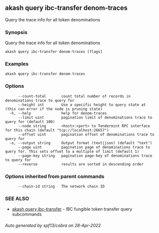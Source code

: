 ## akash query ibc-transfer denom-traces

Query the trace info for all token denominations

### Synopsis

Query the trace info for all token denominations

```
akash query ibc-transfer denom-traces [flags]
```

### Examples

```
akash query ibc-transfer denom-traces
```

### Options

```
      --count-total       count total number of records in denominations trace to query for
      --height int        Use a specific height to query state at (this can error if the node is pruning state)
  -h, --help              help for denom-traces
      --limit uint        pagination limit of denominations trace to query for (default 100)
      --node string       <host>:<port> to Tendermint RPC interface for this chain (default "tcp://localhost:26657")
      --offset uint       pagination offset of denominations trace to query for
  -o, --output string     Output format (text|json) (default "text")
      --page uint         pagination page of denominations trace to query for. This sets offset to a multiple of limit (default 1)
      --page-key string   pagination page-key of denominations trace to query for
      --reverse           results are sorted in descending order
```

### Options inherited from parent commands

```
      --chain-id string   The network chain ID
```

### SEE ALSO

* [akash query ibc-transfer](akash_query_ibc-transfer.md)	 - IBC fungible token transfer query subcommands

###### Auto generated by spf13/cobra on 28-Apr-2022
